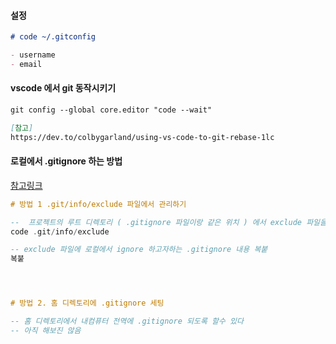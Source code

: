 #### 설정

```md
# code ~/.gitconfig

- username
- email
```

#### vscode 에서 git 동작시키기

```md
git config --global core.editor "code --wait"

[참고]
https://dev.to/colbygarland/using-vs-code-to-git-rebase-1lc
```

#### 로컬에서 .gitignore 하는 방법

[참고링크](https://stackoverflow.com/questions/1753070/how-do-i-configure-git-to-ignore-some-files-locally)

```hs
# 방법 1 .git/info/exclude 파일에서 관리하기

--  프로젝트의 루트 디렉토리 ( .gitignore 파일이랑 같은 위치 ) 에서 exclude 파일을 연다
code .git/info/exclude

-- exclude 파일에 로컬에서 ignore 하고자하는 .gitignore 내용 복붙
복붙




# 방법 2. 홈 디렉토리에 .gitignore 세팅

-- 홈 디렉토리에서 내컴퓨터 전역에 .gitignore 되도록 할수 있다
-- 아직 해보진 않음



```
